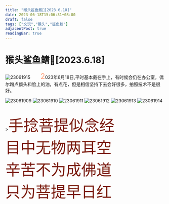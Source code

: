 ```yaml
---
title: "猴头鲨鱼鳍🦈[2023.6.18]"
date: 2023-06-18T15:06:31+08:00
draft: false
tags: ["文玩","猴头","鲨鱼鳍"]
adjacentPost: true
readingBar: true
---
```

# 猴头鲨鱼鳍🦈[2023.6.18]
![23061915](https://cdn.jsdelivr.net/gh/tosspi/mumu@main/uPic/23061915.jpg)
&emsp;&emsp;<font size=5 color=#ffa07a>2</font>023年6月18日,平时基本戴在手上，有时候会仍在办公室，偶尔蹭点额头和脸上的油，有点花，但是相信坚持下去会好很多，拍照技术不是很好。<br>

![23061909](https://cdn.jsdelivr.net/gh/tosspi/mumu@main/uPic/23061909.jpg)
![23061910](https://cdn.jsdelivr.net/gh/tosspi/mumu@main/uPic/23061910.jpg)
![23061911](https://cdn.jsdelivr.net/gh/tosspi/mumu@main/uPic/23061911.jpg)
![23061912](https://cdn.jsdelivr.net/gh/tosspi/mumu@main/uPic/23061912.jpg)
![23061913](https://cdn.jsdelivr.net/gh/tosspi/mumu@main/uPic/23061913.jpg)
![23061914](https://cdn.jsdelivr.net/gh/tosspi/mumu@main/uPic/23061914.jpg)



<br>
><font size=9 color=#7a1b0c>手捻菩提似念经<br>
目中无物两耳空<br>
辛苦不为成佛道<br>
只为菩提早日红</font>